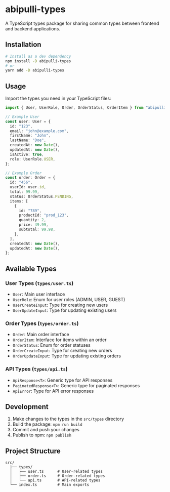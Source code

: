 # abipulli-types

A TypeScript types package for sharing common types between frontend and backend applications.

## Installation

```bash
# Install as a dev dependency
npm install -D abipulli-types
# or
yarn add -D abipulli-types
```

## Usage

Import the types you need in your TypeScript files:

```typescript
import { User, UserRole, Order, OrderStatus, OrderItem } from "abipulli-types";

// Example User
const user: User = {
  id: "123",
  email: "john@example.com",
  firstName: "John",
  lastName: "Doe",
  createdAt: new Date(),
  updatedAt: new Date(),
  isActive: true,
  role: UserRole.USER,
};

// Example Order
const order: Order = {
  id: "456",
  userId: user.id,
  total: 99.99,
  status: OrderStatus.PENDING,
  items: [
    {
      id: "789",
      productId: "prod_123",
      quantity: 2,
      price: 49.99,
      subtotal: 99.98,
    },
  ],
  createdAt: new Date(),
  updatedAt: new Date(),
};
```

## Available Types

### User Types (`types/user.ts`)

- `User`: Main user interface
- `UserRole`: Enum for user roles (ADMIN, USER, GUEST)
- `UserCreateInput`: Type for creating new users
- `UserUpdateInput`: Type for updating existing users

### Order Types (`types/order.ts`)

- `Order`: Main order interface
- `OrderItem`: Interface for items within an order
- `OrderStatus`: Enum for order statuses
- `OrderCreateInput`: Type for creating new orders
- `OrderUpdateInput`: Type for updating existing orders

### API Types (`types/api.ts`)

- `ApiResponse<T>`: Generic type for API responses
- `PaginatedResponse<T>`: Generic type for paginated responses
- `ApiError`: Type for API error responses

## Development

1. Make changes to the types in the `src/types` directory
2. Build the package: `npm run build`
3. Commit and push your changes
4. Publish to npm: `npm publish`

## Project Structure

```
src/
  ├── types/
  │   ├── user.ts      # User-related types
  │   ├── order.ts     # Order-related types
  │   └── api.ts       # API-related types
  └── index.ts         # Main exports
```
